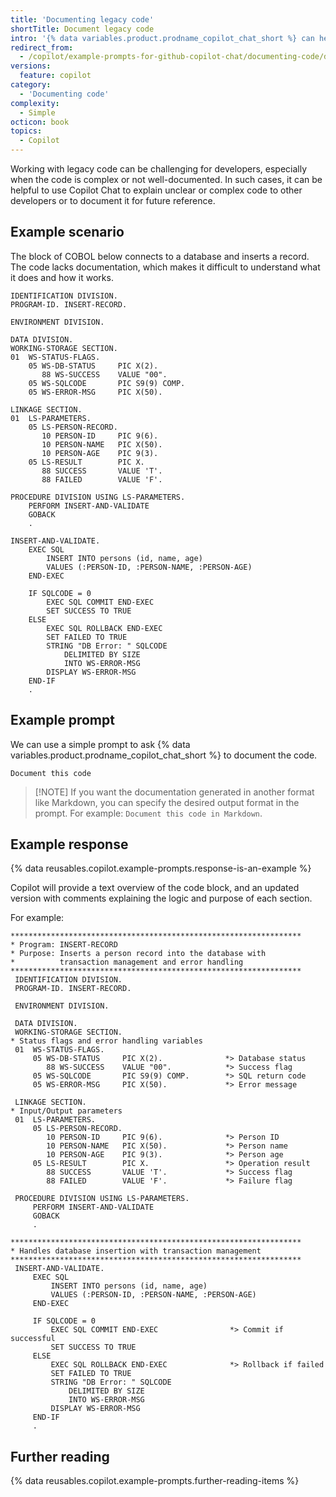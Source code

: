 ```yaml
---
title: 'Documenting legacy code'
shortTitle: Document legacy code
intro: '{% data variables.product.prodname_copilot_chat_short %} can help with documenting legacy code.'
redirect_from:
  - /copilot/example-prompts-for-github-copilot-chat/documenting-code/documenting-legacy-code
versions:
  feature: copilot
category:
  - 'Documenting code'
complexity:
  - Simple
octicon: book
topics:
  - Copilot
---
```

Working with legacy code can be challenging for developers, especially when the code is complex or not well-documented. In such cases, it can be helpful to use Copilot Chat to explain unclear or complex code to other developers or to document it for future reference.

## Example scenario

The block of COBOL below connects to a database and inserts a record. The code lacks documentation, which makes it difficult to understand what it does and how it works.

```text
IDENTIFICATION DIVISION.
PROGRAM-ID. INSERT-RECORD.

ENVIRONMENT DIVISION.

DATA DIVISION.
WORKING-STORAGE SECTION.
01  WS-STATUS-FLAGS.
    05 WS-DB-STATUS     PIC X(2).
       88 WS-SUCCESS    VALUE "00".
    05 WS-SQLCODE       PIC S9(9) COMP.
    05 WS-ERROR-MSG     PIC X(50).

LINKAGE SECTION.
01  LS-PARAMETERS.
    05 LS-PERSON-RECORD.
       10 PERSON-ID     PIC 9(6).
       10 PERSON-NAME   PIC X(50).
       10 PERSON-AGE    PIC 9(3).
    05 LS-RESULT        PIC X.
       88 SUCCESS       VALUE 'T'.
       88 FAILED        VALUE 'F'.

PROCEDURE DIVISION USING LS-PARAMETERS.
    PERFORM INSERT-AND-VALIDATE
    GOBACK
    .

INSERT-AND-VALIDATE.
    EXEC SQL
        INSERT INTO persons (id, name, age)
        VALUES (:PERSON-ID, :PERSON-NAME, :PERSON-AGE)
    END-EXEC

    IF SQLCODE = 0
        EXEC SQL COMMIT END-EXEC
        SET SUCCESS TO TRUE
    ELSE
        EXEC SQL ROLLBACK END-EXEC
        SET FAILED TO TRUE
        STRING "DB Error: " SQLCODE
            DELIMITED BY SIZE
            INTO WS-ERROR-MSG
        DISPLAY WS-ERROR-MSG
    END-IF
    .
```

## Example prompt

We can use a simple prompt to ask {% data variables.product.prodname_copilot_chat_short %} to document the code.

`Document this code`

> [!NOTE] If you want the documentation generated in another format like Markdown, you can specify the desired output format in the prompt. For example: `Document this code in Markdown`.

## Example response

{% data reusables.copilot.example-prompts.response-is-an-example %}

Copilot will provide a text overview of the code block, and an updated version with comments explaining the logic and purpose of each section.

For example:

```text
*****************************************************************
* Program: INSERT-RECORD
* Purpose: Inserts a person record into the database with
*          transaction management and error handling
*****************************************************************
 IDENTIFICATION DIVISION.
 PROGRAM-ID. INSERT-RECORD.

 ENVIRONMENT DIVISION.

 DATA DIVISION.
 WORKING-STORAGE SECTION.
* Status flags and error handling variables
 01  WS-STATUS-FLAGS.
     05 WS-DB-STATUS     PIC X(2).              *> Database status
        88 WS-SUCCESS    VALUE "00".            *> Success flag
     05 WS-SQLCODE       PIC S9(9) COMP.        *> SQL return code
     05 WS-ERROR-MSG     PIC X(50).             *> Error message

 LINKAGE SECTION.
* Input/Output parameters
 01  LS-PARAMETERS.
     05 LS-PERSON-RECORD.
        10 PERSON-ID     PIC 9(6).              *> Person ID
        10 PERSON-NAME   PIC X(50).             *> Person name
        10 PERSON-AGE    PIC 9(3).              *> Person age
     05 LS-RESULT        PIC X.                 *> Operation result
        88 SUCCESS       VALUE 'T'.             *> Success flag
        88 FAILED        VALUE 'F'.             *> Failure flag

 PROCEDURE DIVISION USING LS-PARAMETERS.
     PERFORM INSERT-AND-VALIDATE
     GOBACK
     .

*****************************************************************
* Handles database insertion with transaction management
*****************************************************************
 INSERT-AND-VALIDATE.
     EXEC SQL
         INSERT INTO persons (id, name, age)
         VALUES (:PERSON-ID, :PERSON-NAME, :PERSON-AGE)
     END-EXEC

     IF SQLCODE = 0
         EXEC SQL COMMIT END-EXEC                *> Commit if successful
         SET SUCCESS TO TRUE
     ELSE
         EXEC SQL ROLLBACK END-EXEC              *> Rollback if failed
         SET FAILED TO TRUE
         STRING "DB Error: " SQLCODE
             DELIMITED BY SIZE
             INTO WS-ERROR-MSG
         DISPLAY WS-ERROR-MSG
     END-IF
     .
```

## Further reading

{% data reusables.copilot.example-prompts.further-reading-items %}
